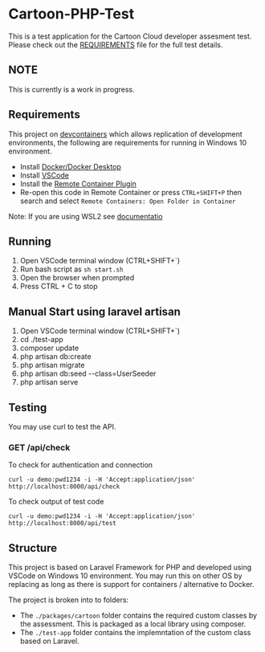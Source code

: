 # Cartoon-PHP-Test

This is a test application for the Cartoon Cloud developer assesment test.
Please check out the [REQUIREMENTS](./REQUIREMENTS.md) file for the full test details.

## NOTE

This is currently is a work in progress.

## Requirements

This project on [devcontainers](https://code.visualstudio.com/docs/remote/containers) which allows replication of development environments, the following are requirements for running in Windows 10 environment.

* Install [Docker/Docker Desktop](https://www.docker.com/products/docker-desktop)
* Install [VSCode](https://code.visualstudio.com/)
* Install the [Remote Container Plugin](https://marketplace.visualstudio.com/items?itemName=ms-vscode-remote.remote-containers)
* Re-open this code in Remote Container or press ``CTRL+SHIFT+P`` then search and select ``Remote Containers: Open Folder in Container``

Note: If you are using WSL2 see [documentatio](https://docs.docker.com/desktop/windows/wsl/)

## Running

1. Open VSCode terminal window (CTRL+SHIFT+`)
2. Run bash script as ``sh start.sh``
3. Open the browser when prompted
4. Press CTRL + C to stop

## Manual Start using laravel artisan

1. Open VSCode terminal window (CTRL+SHIFT+`)
2. cd ./test-app
3. composer update
4. php artisan db:create
5. php artisan migrate
6. php artisan db:seed --class=UserSeeder
7. php artisan serve

## Testing

You may use curl to test the API.

### GET /api/check

To check for authentication and connection

```curl -u demo:pwd1234 -i -H 'Accept:application/json' http://localhost:8000/api/check```

To check output of test code

```curl -u demo:pwd1234 -i -H 'Accept:application/json' http://localhost:8000/api/test```

## Structure

This project is based on Laravel Framework for PHP and developed using VSCode on Windows 10 environment. You may run this on other OS by replacing as long as there is support for containers / alternative to Docker.

The project is broken into to folders:

* The ```./packages/cartoon``` folder contains the required custom classes by the assessment. This is packaged as a local library using composer.
* The ```./test-app``` folder contains the implemntation of the custom class based on Laravel.
